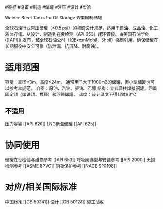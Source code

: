 #美标 #设备 #制造 #储罐 #常压 #设计 #检验

Welded Steel Tanks for Oil Storage
焊接钢制储罐

全球石油行业​​常压储罐（≤0.5 psi）的权威设计规范​​，适用于原油、成品油、化工液体存储。从设计、制造到在役检测（API 653）闭环管控。由美国石油学会([[API]]) 发布，被全球石油公司（如ExxonMobil、Shell）​​强制引用​​​​。确保储罐在​​长期服役中安全可靠​​（防泄漏、抗沉降、耐腐蚀）。

# 适用范围

​容量​​：直径≥3m，高度≤24m， 通常用于大于1000m3的储罐，但小型储罐也可以参考本规范。
介质​​：原油、汽油、柴油、乙醇
结构​​：立式圆柱焊接钢罐，涵盖固定顶（如锥顶、拱顶）和浮顶储罐。
温度：设计温度不得超过93℃

## 不适用
压力容器 [[API 620]]
LNG低温储罐 [[API 625]]


# 协同使用

储罐在役检验与维修参考 [[API 653]] 
呼吸阀选型与安装参考 [[API 2000]]
无损检测参考 [[ASME BPVC]] 
阴极保护参考 [[NACE SP0198​]]

# 对应/相关国际标准

中国标准
[[GB 50341]] 设计
[[GB 50128]] 施工验收

